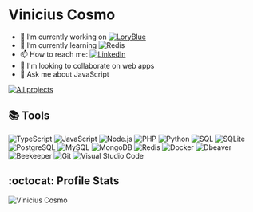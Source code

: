 # Vinicius Cosmo

- 🔭 I’m currently working on [![LoryBlue](https://custom-icon-badges.demolab.com/badge/-LoryBlu-1F222E?style=for-the-badge&logoColor=white&logo=repo)](https://github.com/loryblu/loryblu-api)
- 🌱 I’m currently learning ![Redis](https://img.shields.io/badge/Ruby-ff2020.svg?logo=ruby&logoColor=f2f2f2)
- 📫 How to reach me: [![LinkedIn](https://img.shields.io/badge/Vinicius%20Cosmo-007ACC.svg?logo=linkedin&logoColor=white)](https://www.linkedin.com/in/vinicius-cosmo-me/)
- 👯 I'm looking to collaborate on web apps
- 💬 Ask me about JavaScript

[![All projects](https://custom-icon-badges.demolab.com/badge/-Click%20Here%20For%20All%20My%20Repos-1F222E?style=for-the-badge&logoColor=white&logo=repo)](https://github.com/viniciuscosmome?tab=repositories&sort=stargazers)

## :books: Tools

![TypeScript](https://img.shields.io/badge/TypeScript-007ACC.svg?logo=typescript&logoColor=white)
![JavaScript](https://img.shields.io/badge/JavaScript-F7DF1E.svg?logo=javascript&logoColor=black)
![Node.js](https://img.shields.io/badge/Node.js-43853D.svg?logo=node.js&logoColor=white)
![PHP](https://img.shields.io/badge/PHP-777BB4.svg?logo=php&logoColor=white)
![Python](https://img.shields.io/badge/Python-14354C.svg?logo=python&logoColor=white)
![SQL](https://custom-icon-badges.demolab.com/badge/SQL-025E8C.svg?logo=database&logoColor=white)
![SQLite](https://img.shields.io/badge/SQLite-07405e.svg?logo=sqlite&logoColor=white)
![PostgreSQL](https://img.shields.io/badge/PostgreSQL-316192.svg?logo=postgresql&logoColor=white)
![MySQL](https://img.shields.io/badge/MySQL-00f.svg?logo=mysql&logoColor=white)
![MongoDB](https://img.shields.io/badge/MongoDB-4ea94b.svg?logo=mongodb&logoColor=white)
![Redis](https://img.shields.io/badge/Redis-ff2020.svg?logo=redis&logoColor=f2f2f2)
![Docker](https://img.shields.io/badge/Docker-0078d7.svg?logo=docker&logoColor=white)
![Dbeaver](https://custom-icon-badges.demolab.com/badge/-Dbeaver-372923?logo=dbeaver-mono&logoColor=white)
![Beekeeper](https://custom-icon-badges.demolab.com/badge/-Beekeeper-ffea17?logo=beekeeper.studio&logoColor=black)
![Git](https://img.shields.io/badge/Git-F05033.svg?logo=git&logoColor=white)
![Visual Studio Code](https://img.shields.io/badge/Visual%20Studio%20Code-0078d7.svg?logo=visual-studio-code&logoColor=white)

<!-- ![Top Langs](https://github-readme-stats.vercel.app/api/top-langs/?username=viniciuscosmome&hide_progress=true&&custom_title=Top%20langs&bg_color=1a1b27&border_color=0000&theme=github_dark&text_color=70a5fd&title_color=70a5fd) -->

## :octocat: Profile Stats

![Vinicius Cosmo](https://github-readme-stats.vercel.app/api?username=viniciuscosmome&custom_title=Cosmo%20profile%20stats&bg_color=1a1b27&border_color=0000&theme=github_dark&text_color=70a5fd&title_color=70a5fd)
